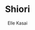 ---
title: Shiori
github: https://github.com/ellekasai/shiori/
demo: http://ellekasai.github.io/shiori/
author: Elle Kasai
ssg:
  - Jekyll
cms:
  - No Cms
---